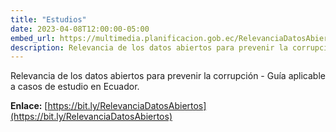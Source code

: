 ```yaml
---
title: "Estudios"
date: 2023-04-08T12:00:00-05:00
embed_url: https://multimedia.planificacion.gob.ec/RelevanciaDatosAbiertos/Relevancia_Datos_Abiertos_2023.pdf
description: Relevancia de los datos abiertos para prevenir la corrupción - Guía aplicable a casos de estudio en Ecuador.
---
```


Relevancia de los datos abiertos para prevenir la corrupción - Guía aplicable a casos de estudio en Ecuador.

**Enlace:** [https://bit.ly/RelevanciaDatosAbiertos](https://bit.ly/RelevanciaDatosAbiertos)
